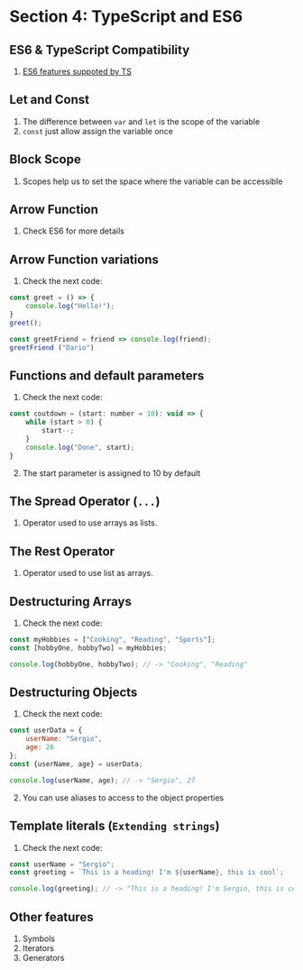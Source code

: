 
Section 4: TypeScript and ES6
=============================

ES6 & TypeScript Compatibility
------------------------------
1. [ES6 features suppoted by TS](http://kangax.github.io/compat-table/es6/)

Let and Const
-------------
1. The difference between `var` and `let` is the scope of the variable
2. `const` just allow assign the variable once

Block Scope
-----------
1. Scopes help us to set the space where the variable can be accessible

Arrow Function
--------------
1. Check ES6 for more details

Arrow Function variations
-------------------------
1. Check the next code:
```javascript
const greet = () => {
	console.log("Hello!");
}
greet();

const greetFriend = friend => console.log(friend);
greetFriend ("Dario")
```

Functions and default parameters
--------------------------------
1. Check the next code:
```javascript
const coutdown = (start: number = 10): void => {
	while (start > 0) {
		start--;
	}
	console.log("Done", start);
}
```
2. The start parameter is assigned to 10 by default

The Spread Operator (`...`)
---------------------------
1. Operator used to use arrays as lists.

The Rest Operator
-----------------
1. Operator used to use list as arrays.

Destructuring Arrays
--------------------
1. Check the next code:
```javascript
const myHobbies = ["Cooking", "Reading", "Sports"];
const [hobbyOne, hobbyTwo] = myHobbies;

console.log(hobbyOne, hobbyTwo); // -> "Cooking", "Reading"
```

Destructuring Objects
---------------------
1. Check the next code:
```javascript
const userData = {
	userName: "Sergio",
	age: 26
};
const {userName, age} = userData;

console.log(userName, age); // -> "Sergio", 27
```
2. You can use aliases to access to the object properties

Template literals (`Extending strings`)
---------------------------------------
1. Check the next code:

```javascript
const userName = "Sergio";
const greeting = `This is a heading! I'm ${userName}, this is cool`;

console.log(greeting); // -> "This is a heading! I'm Sergio, this is cool"

```

Other features
--------------
1. Symbols
2. Iterators
3. Generators